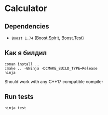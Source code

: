 # Calculator

## Dependencies
- `Boost 1.74` (Boost.Spirit, Boost.Test)

## Как я билдил
  ```
  conan install ..
  cmake .. -GNinja -DCMAKE_BUILD_TYPE=Release
  ninja
  ```
Should work with any C++17 compatible compiler

## Run tests
```
ninja test
```
